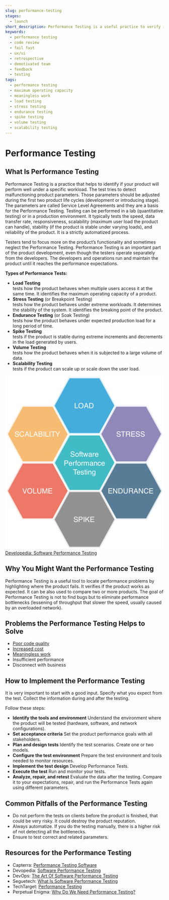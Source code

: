 ```yaml
---
slug: performance-testing
stages:
  - launch
short_description: Performance Testing is a useful practice to verify if the product works as expected. Its goal is to identify the product's bottlenecks - what slows down the product performance.
keywords:
  - performance testing
  - code review
  - fail fast
  - ux/ui
  - retrospective
  - demotivated team
  - feedback
  - testing
tags:
  - performance testing
  - maximum operating capacity
  - meaningless work
  - load testing
  - stress testing
  - endurance testing
  - spike testing
  - volume testing
  - scalability testing
---
```


# Performance Testing

## What Is Performance Testing

Performance Testing is a practice that helps to identify if your product will perform well under a specific workload. The test tries to detect malfunctioning product parameters. Those parameters should be adjusted during the first two product life cycles (development or introducing stage). The parameters are called Service Level Agreements and they are a basis for the Performance Testing. Testing can be performed in a lab (quantitative testing) or in a production environment. It typically tests the speed, data transfer rate, responsiveness, scalability (maximum user load the product can handle), stability (if the product is stable under varying loads), and reliability of the product. It is a strictly automatized process.

Testers tend to focus more on the product’s functionality and sometimes neglect the Performance Testing. Performance Testing is an important part of the product development, even though the testers operate separately from the developers. The developers and operations run and maintain the product until it reaches the performance expectations.

**Types of Performance Tests:**

- **Load Testing**  
  tests how the product behaves when multiple users access it at the same time. It identifies the maximum operating capacity of a product.
- **Stress Testing** (or Breakpoint Testing)  
  tests how the product behaves under extreme workloads. It determines the stability of the system. It identifies the breaking point of the product.
- **Endurance Testing** (or Soak Testing)  
  tests how the product behaves under expected production load for a long period of time.
- **Spike Testing**  
  tests if the product is stable during extreme increments and decrements in the load generated by users.
- **Volume Testing**  
  tests how the product behaves when it is subjected to a large volume of data.
- **Scalability Testing**  
  tests if the product can scale up or scale down the user load.

![Performance Testing](/files/performance_testing.png)  
[Developedia: Software Performance Testing](https://devopedia.org/software-performance-testing)

## Why You Might Want the Performance Testing

Performance Testing is a useful tool to locate performance problems by highlighting where the product fails. It verifies if the product works as expected. It can be also used to compare two or more products. The goal of Performance Testing is not to find bugs but to eliminate performance bottlenecks (lessening of throughput that slower the speed, usually caused by an overloaded network).

## Problems the Performance Testing Helps to Solve

- [Poor code quality](/problems/poor-code-quality)
- [Increased cost](/problems/increased-cost)
- [Meaningless work](/problems/meaningless-work)
- Insufficient performance
- Disconnect with business

## How to Implement the Performance Testing

It is very important to start with a good input. Specify what you expect from the test. Collect the information during and after the testing.

Follow these steps:

- **Identify the tools and environment**
  Understand the environment where the product will be tested (hardware, software, and network configurations).
- **Set acceptance criteria**
  Set the product performance goals with all stakeholders.
- **Plan and design tests**
  Identify the test scenarios. Create one or two models.
- **Configure the test environment**
  Prepare the test environment and tools needed to monitor resources.
- **Implement the test design**
  Develop Performance Tests.
- **Execute the test**
  Run and monitor your tests.
- **Analyze, repair, and retest**
  Evaluate the data after the testing. Compare it to your expectations, repair, and run the Performance Tests again using different parameters.

## Common Pitfalls of the Performance Testing

- Do not perform the tests on clients before the product is finished, that could be very risky. It could destroy the product reputation.
- Always automatize. If you do the testing manually, there is a higher risk of not detecting all the bottlenecks.
- Ensure to test correct and related parameters.

## Resources for the Performance Testing

- Capterra: [Performance Testing Software](https://www.capterra.com/performance-testing-software/)
- Devopedia: [Software Performance Testing](https://devopedia.org/software-performance-testing)
- DevOps: [The Art Of Software Performance Testing](https://devops.com/the-art-of-software-performance-testing/)
- Seguetech: [What Is Software Performance Testing](https://www.seguetech.com/what-is-software-performance-testing/)
- TechTarget: [Performance Testing](https://searchsoftwarequality.techtarget.com/definition/performance-testing)
- Perpetual Enigma: [Why Do We Need Performance Testing?](https://prateekvjoshi.com/2013/08/21/why-do-we-need-performance-testing/)
